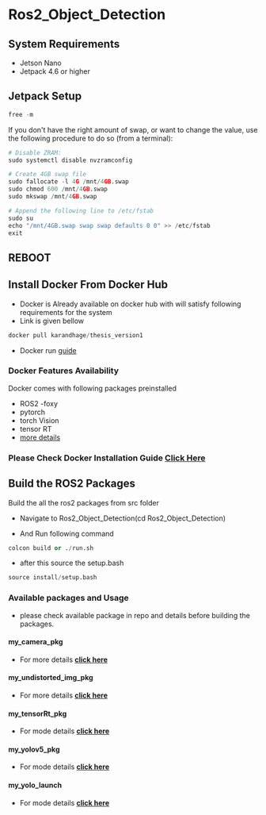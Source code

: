 # **Ros2_Object_Detection**

## System Requirements  

- Jetson Nano
- Jetpack 4.6 or higher

## Jetpack Setup

```python
free -m

```

If you don't have the right amount of swap, or want to change the value, use the following procedure to do so (from a terminal):

```python
# Disable ZRAM:
sudo systemctl disable nvzramconfig

# Create 4GB swap file
sudo fallocate -l 4G /mnt/4GB.swap
sudo chmod 600 /mnt/4GB.swap
sudo mkswap /mnt/4GB.swap

# Append the following line to /etc/fstab
sudo su
echo "/mnt/4GB.swap swap swap defaults 0 0" >> /etc/fstab
exit
```

## REBOOT

## Install Docker From Docker Hub

- Docker is Already available on docker hub with will satisfy following requirements for the system
- Link is given bellow

```python
docker pull karandhage/thesis_version1
```

- Docker run [guide](/src/Docker.md) 


### Docker Features  Availability

Docker comes with following packages preinstalled 

- ROS2 -foxy 
- pytorch 
- torch Vision
- tensor RT
- [more details](/src/Docker.md)

### Please Check Docker Installation Guide  [**Click Here**](/src/Docker.md)

## Build the ROS2 Packages

Build the all the ros2 packages from src folder 

- Navigate  to  Ros2_Object_Detection(cd Ros2_Object_Detection)

- And Run following command 

```python 
colcon build or ./run.sh 

```

- after this source the  setup.bash 


```python 
source install/setup.bash
```

### Available packages and Usage

- please check available package in repo and details before building the packages.

#### my_camera_pkg

- For more details [**click here**](/src/camera.md)

#### my_undistorted_img_pkg

- For more details [**click here**](/src/undistorted.md)

#### my_tensorRt_pkg

- For mode details [**click here**](/src/tensorRt.md)

#### my_yolov5_pkg

- For mode details [**click here**](/src/yolov5.md)

#### my_yolo_launch

-  For mode details [**click here**](/src/launch.md)

